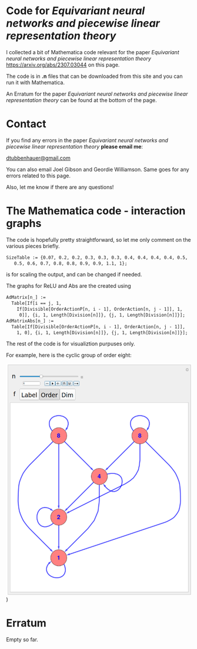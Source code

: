 # Code for *Equivariant neural networks and piecewise linear representation theory*

I collected a bit of Mathematica code relevant for the paper *Equivariant neural networks and piecewise linear representation theory*
<a href="https://arxiv.org/abs/2307.03044">https://arxiv.org/abs/2307.03044</a> on this page.

The code is in **.n** files that can be downloaded from this site and you can run it with Mathematica.

An Erratum for the paper *Equivariant neural networks and piecewise linear representation theory* can be found at the bottom of the page.

# Contact

If you find any errors in the paper *Equivariant neural networks and piecewise linear representation theory* **please email me**:

[dtubbenhauer@gmail.com](mailto:dtubbenhauer@gmail.com?subject=[GitHub]%web-reps)

You can also email Joel Gibson and Geordie Williamson. Same goes for any errors related to this page.

Also, let me know if there are any questions!

# The Mathematica code - interaction graphs

The code is hopefully pretty straightforward, so let me only comment on the various pieces briefly.

```
SizeTable := {0.07, 0.2, 0.2, 0.3, 0.3, 0.3, 0.4, 0.4, 0.4, 0.4, 0.5, 
   0.5, 0.6, 0.7, 0.8, 0.8, 0.9, 0.9, 1.1, 1};
```

is for scaling the output, and can be changed if needed.

The graphs for ReLU and Abs are the created using

```
AdMatrix[n_] := 
  Table[If[i == j, 1, 
    If[Divisible[OrderActionP[n, i - 1], OrderAction[n, j - 1]], 1, 
     0]], {i, 1, Length[Division[n]]}, {j, 1, Length[Division[n]]}];
AdMatrixAbs[n_] := 
  Table[If[Divisible[OrderActionP[n, i - 1], OrderAction[n, j - 1]], 
    1, 0], {i, 1, Length[Division[n]]}, {j, 1, Length[Division[n]]}];
```

The rest of the code is for visualiztion purpuses only.

For example, here is the cyclic group of order eight:

![Z mod 8 Z](https://github.com/dtubbenhauer/pl-reps/blob/main/graphs.png))


# Erratum

Empty so far.
